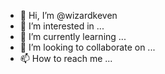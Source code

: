 - 👋 Hi, I’m @wizardkeven
- 👀 I’m interested in ...
- 🌱 I’m currently learning ...
- 💞️ I’m looking to collaborate on ...
- 📫 How to reach me ...

<!---
wizardkeven/wizardkeven is a ✨ special ✨ repository because its `README.md` (this file) appears on your GitHub profile.
You can click the Preview link to take a look at your changes.
--->
